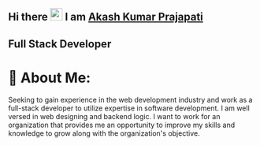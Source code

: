 ## Hi there <img src="https://media.giphy.com/media/hvRJCLFzcasrR4ia7z/giphy.gif" width="25px"> I am [Akash Kumar Prajapati](https://www.linkedin.com/in/akash-kumar-prajapati/)
## Full Stack Developer
<!--
**akashkumar7313/akashkumar7313** is a ✨ _special_ ✨ repository because its `README.md` (this file) appears on your GitHub profile.

Here are some ideas to get you started:

- 🔭 I’m currently working on ...
- 🌱 I’m currently learning ...
- 👯 I’m looking to collaborate on ...
- 🤔 I’m looking for help with ...
- 💬 Ask me about ...
- 📫 How to reach me: ...
- 😄 Pronouns: ...
- ⚡ Fun fact: ...
-->
# 💫 About Me:
Seeking to gain experience in the web development industry and work as a full-stack developer to utilize expertise in software development. I am well versed in web designing and backend logic. I want to work for an organization that provides me an opportunity to improve my skills and knowledge to grow along with the organization's objective.
